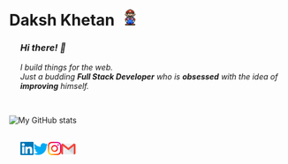 # Daksh Khetan&nbsp;&nbsp;<img src="https://github.com/dakshkhetan/dakshkhetan/blob/master/Assets/Mario_Hello_Big.gif" width="30px">

<h3 style="margin-left: 20px">
  <em>Hi there! 👋</em>
</h3>

<p style="margin-left: 20px">
  <em>
    I build things for the web.
    <br />
    Just a budding <b>Full Stack Developer</b> 
    who is <b>obsessed</b> with the idea of <b>improving</b> himself.
  </em>
</p>

<br />

![My GitHub stats](https://github-readme-stats.vercel.app/api?username=dakshkhetan&show_icons=true&hide_border=true)

<br />

<div style="margin-left: 20px">
  <a href="https://in.linkedin.com/in/dakshkhetan" target='_blank'>
    <img
      align="left"
      alt="Daksh Khetan | Linkedin"
      width="24px"
      src="https://github.com/dakshkhetan/dakshkhetan/blob/master/Assets/Linkedin.svg"
    />
  </a>

  <a href="https://twitter.com/dakshkhetan" target='_blank'>
    <img
      align="left"
      alt="Daksh Khetan | Twitter"
      width="26px"
      src="https://github.com/dakshkhetan/dakshkhetan/blob/master/Assets/Twitter.svg"
    />
  </a>

  <a href="https://www.instagram.com/dakshkhetan" target='_blank'>
    <img
      align="left"
      alt="Daksh Khetan | Instagram"
      width="24px"
      src="https://github.com/dakshkhetan/dakshkhetan/blob/master/Assets/Instagram.svg"
    />
  </a>

  <a href="mailto:2012daksh@gmail.com" target='_blank'>
    <img
      align="left"
      alt="Daksh Khetan | Gmail"
      width="26px"
      src="https://github.com/dakshkhetan/dakshkhetan/blob/master/Assets/Gmail.svg"
    />
  </a>
</div>

<!-- Here are some ideas to get you started:

- 🔭 I’m currently working on ...
- 🌱 I’m currently learning ...
- 👯 I’m looking to collaborate on ...
- 🤔 I’m looking for help with ...
- 💬 Ask me about ...
- 📫 How to reach me: ...
- 😄 Pronouns: ...
- ⚡ Fun fact: ... -->
